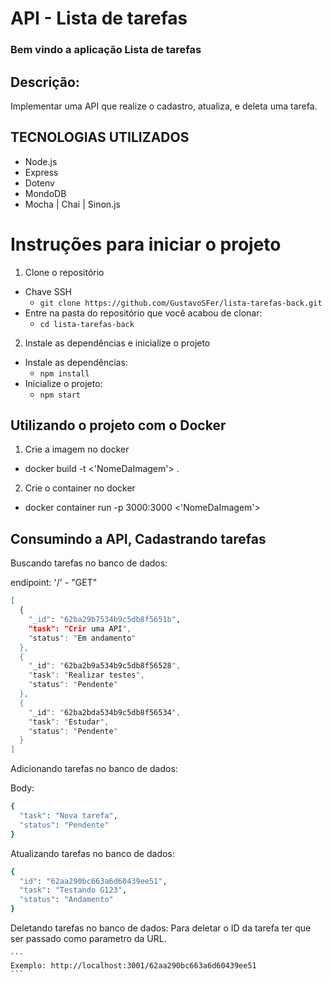 # API - Lista de tarefas

### Bem vindo a aplicação Lista de tarefas

<h2>Descrição:</h2>
<p>
  Implementar uma API que realize o cadastro, atualiza, e deleta uma tarefa. 
</p>

## TECNOLOGIAS UTILIZADOS
<ul>
  <li>Node.js</li>
  <li>Express</li>
  <li>Dotenv</li>
  <li>MondoDB</li>
  <li>Mocha | Chai | Sinon.js </li>
</ul>

# Instruções para iniciar o projeto

1. Clone o repositório
  * Chave SSH
    * `git clone https://github.com/GustavoSFer/lista-tarefas-back.git`
  * Entre na pasta do repositório que você acabou de clonar:
    * `cd lista-tarefas-back`

2. Instale as dependências e inicialize o projeto
  * Instale as dependências:
    * `npm install`
  * Inicialize o projeto:
    * `npm start`

## Utilizando o projeto com o Docker

1. Crie a imagem no docker
  * docker build -t <'NomeDaImagem'> .
2. Crie o container no docker
  * docker container run -p 3000:3000 <'NomeDaImagem'>

## Consumindo a API, Cadastrando tarefas

  Buscando tarefas no banco de dados:

  endipoint: '/' - "GET"
  ```bash
  [
    {
      "_id": "62ba29b7534b9c5db8f5651b",
      "task": "Crir uma API",
      "status": "Em andamento"
    },
    {
      "_id": "62ba2b9a534b9c5db8f56528",
      "task": "Realizar testes",
      "status": "Pendente"
    },
    {
      "_id": "62ba2bda534b9c5db8f56534",
      "task": "Estudar",
      "status": "Pendente"
    }
  ]
  ```

  Adicionando tarefas no banco de dados:
  
  Body:
  
  ```bash
  {
    "task": "Nova tarefa",
    "status": "Pendente"
  }
  ```


  Atualizando tarefas no banco de dados:
  
  ```bash
  {
    "id": "62aa290bc663a6d60439ee51",
    "task": "Testando G123",
    "status": "Andamento"
  }
  ```


  Deletando tarefas no banco de dados: 
  Para deletar o ID da tarefa ter que ser passado como parametro da URL.
  
    ```
    Exemplo: http://localhost:3001/62aa290bc663a6d60439ee51
    ```
